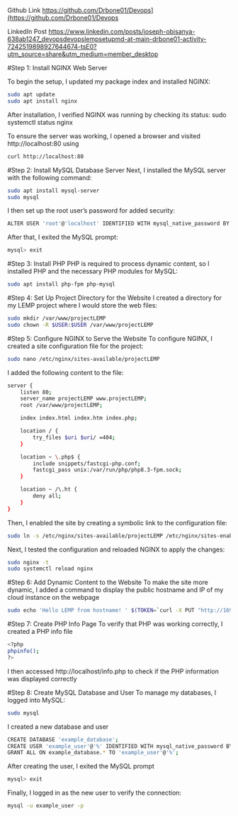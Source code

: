 Github Link
https://github.com/Drbone01/Devops](https://github.com/Drbone01/Devops

LinkedIn Post
https://www.linkedin.com/posts/joseph-obisanya-638ab1247_devopsdevopslempsetupmd-at-main-drbone01-activity-7242519898927644674-tsE0?utm_source=share&utm_medium=member_desktop


#Step 1: Install NGINX Web Server

To begin the setup, I updated my package index and installed NGINX:

```bash
sudo apt update
sudo apt install nginx
```
After installation, I verified NGINX was running by checking its status:
sudo systemctl status nginx

To ensure the server was working, I opened a browser and visited http://localhost:80 using
```bash
curl http://localhost:80
```
#Step 2: Install MySQL Database Server
Next, I installed the MySQL server with the following command:
```bash
sudo apt install mysql-server
sudo mysql
```
I then set up the root user’s password for added security:
```bash
ALTER USER 'root'@'localhost' IDENTIFIED WITH mysql_native_password BY 'PassWord.1';
```
After that, I exited the MySQL prompt:
```bash
mysql> exit
```

#Step 3: Install PHP
PHP is required to process dynamic content, so I installed PHP and the necessary PHP modules for MySQL:
```bash
sudo apt install php-fpm php-mysql
```

#Step 4: Set Up Project Directory for the Website
I created a directory for my LEMP project where I would store the web files:
```bash
sudo mkdir /var/www/projectLEMP
sudo chown -R $USER:$USER /var/www/projectLEMP
```

#Step 5: Configure NGINX to Serve the Website
To configure NGINX, I created a site configuration file for the project:
```bash
sudo nano /etc/nginx/sites-available/projectLEMP
```
I added the following content to the file:
```bash
server {
    listen 80;
    server_name projectLEMP www.projectLEMP;
    root /var/www/projectLEMP;

    index index.html index.htm index.php;

    location / {
        try_files $uri $uri/ =404;
    }

    location ~ \.php$ {
        include snippets/fastcgi-php.conf;
        fastcgi_pass unix:/var/run/php/php8.3-fpm.sock;
    }

    location ~ /\.ht {
        deny all;
    }
}
```

Then, I enabled the site by creating a symbolic link to the configuration file:
```bash
sudo ln -s /etc/nginx/sites-available/projectLEMP /etc/nginx/sites-enabled/
```
Next, I tested the configuration and reloaded NGINX to apply the changes:
```bash
sudo nginx -t
sudo systemctl reload nginx
```

#Step 6: Add Dynamic Content to the Website
To make the site more dynamic, I added a command to display the public hostname and IP of my cloud instance on the webpage
```bash
sudo echo 'Hello LEMP from hostname! ' $(TOKEN=`curl -X PUT "http://169.254.169.254/latest/api/token" -H "X-aws-ec2-metadata-token-ttl-seconds: 21600"` && curl -H "X-aws-ec2-metadata-token: $TOKEN" -s http://169.254.169.254/latest/meta-data/public-hostname) 'with public IP ' $(TOKEN=`curl -X PUT "http://169.254.169.254/latest/api/token" -H "X-aws-ec2-metadata-token-ttl-seconds: 21600"` && curl -H "X-aws-ec2-metadata-token: $TOKEN" -s http://169.254.169.254/latest/meta-data/public-ipv4) > /var/www/projectLEMP/index.html
```
#Step 7: Create PHP Info Page
To verify that PHP was working correctly, I created a PHP info file
```bash
<?php
phpinfo();
?>
```
I then accessed http://localhost/info.php to check if the PHP information was displayed correctly


#Step 8: Create MySQL Database and User
To manage my databases, I logged into MySQL:
```bash
sudo mysql
```
I created a new database and user
```bash
CREATE DATABASE 'example_database';
CREATE USER 'example_user'@'%' IDENTIFIED WITH mysql_native_password BY 'PasswWord.1';
GRANT ALL ON example_database.* TO 'example_user'@'%';
```
After creating the user, I exited the MySQL prompt
```bash
mysql> exit
```
Finally, I logged in as the new user to verify the connection:
```bash
mysql -u example_user -p
```
